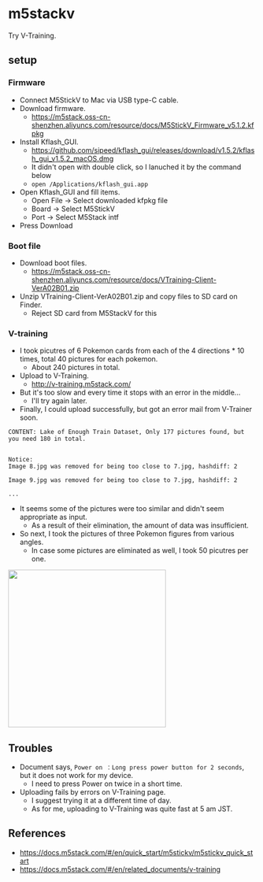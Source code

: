 # m5stackv
Try V-Training.

## setup

### Firmware
- Connect M5StickV to Mac via USB type-C cable.
- Download firmware.
  - https://m5stack.oss-cn-shenzhen.aliyuncs.com/resource/docs/M5StickV_Firmware_v5.1.2.kfpkg
- Install Kflash_GUI.
  - https://github.com/sipeed/kflash_gui/releases/download/v1.5.2/kflash_gui_v1.5.2_macOS.dmg
  - It didn't open with double click, so I lanuched it by the command below
  - `open /Applications/kflash_gui.app `
- Open Kflash_GUI and fill items.
  - Open File -> Select downloaded kfpkg file
  - Board -> Select M5StickV
  - Port -> Select M5Stack intf
- Press Download

### Boot file
- Download boot files.
  - https://m5stack.oss-cn-shenzhen.aliyuncs.com/resource/docs/VTraining-Client-VerA02B01.zip
- Unzip VTraining-Client-VerA02B01.zip and copy files to SD card on Finder.
  - Reject SD card from M5StackV for this

### V-training
- I took picutres of 6 Pokemon cards from each of the 4 directions * 10 times, total 40 pictures for each pokemon.
  - About 240 pictures in total.
- Upload to V-Training.
  - http://v-training.m5stack.com/
- But it's too slow and every time it stops with an error in the middle...
  - I'll try again later.
- Finally, I could upload successfully, but got an error mail from V-Trainer soon.
```
CONTENT: Lake of Enough Train Dataset, Only 177 pictures found, but you need 180 in total.


Notice:
Image 8.jpg was removed for being too close to 7.jpg, hashdiff: 2

Image 9.jpg was removed for being too close to 7.jpg, hashdiff: 2

...
```

- It seems some of the pictures were too similar and didn't seem appropriate as input.
  - As a result of their elimination, the amount of data was insufficient.
- So next, I took the pictures of three Pokemon figures from various angles.
  - In case some pictures are eliminated as well, I took 50 picutres per one.
<img src="https://user-images.githubusercontent.com/562105/90320697-5c8f7400-df7e-11ea-97e6-32bf4a2b0a2c.png" width="320px">

## Troubles
- Document says, `Power on ：Long press power button for 2 seconds`, but it does not work for my device.
  - I need to press Power on twice in a short time.
- Uploading fails by errors on V-Training page.
  - I suggest trying it at a different time of day.
  - As for me, uploading to V-Training was quite fast at 5 am JST.

## References
- https://docs.m5stack.com/#/en/quick_start/m5stickv/m5stickv_quick_start
- https://docs.m5stack.com/#/en/related_documents/v-training
